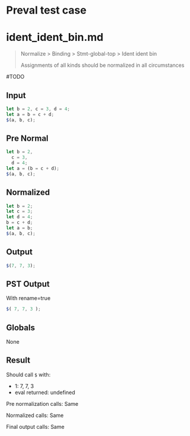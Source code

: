# Preval test case

# ident_ident_bin.md

> Normalize > Binding > Stmt-global-top > Ident ident bin
>
> Assignments of all kinds should be normalized in all circumstances

#TODO

## Input

`````js filename=intro
let b = 2, c = 3, d = 4;
let a = b = c + d;
$(a, b, c);
`````

## Pre Normal

`````js filename=intro
let b = 2,
  c = 3,
  d = 4;
let a = (b = c + d);
$(a, b, c);
`````

## Normalized

`````js filename=intro
let b = 2;
let c = 3;
let d = 4;
b = c + d;
let a = b;
$(a, b, c);
`````

## Output

`````js filename=intro
$(7, 7, 3);
`````

## PST Output

With rename=true

`````js filename=intro
$( 7, 7, 3 );
`````

## Globals

None

## Result

Should call `$` with:
 - 1: 7, 7, 3
 - eval returned: undefined

Pre normalization calls: Same

Normalized calls: Same

Final output calls: Same
